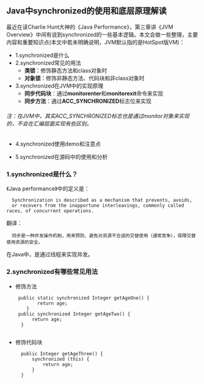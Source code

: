  ## Java中synchronized的使用和底层原理解读
 
  最近在读Charlie Hunt大神的《Java Performance》，第三章讲《JVM Overview》中间有说到synchronized的一些基本逻辑。本文会做一些整理，主要内容和重要知识点(本文中若未明确说明，JVM默认指的是HotSpot版VM)：
*  1.synchronized是什么
*  2.synchronized常见的用法
    * **类锁**：修饰静态方法和class对象时
    * **对象锁**：修饰非静态方法、代码块和非class对象时
*  3.synchronized在JVM中的实现原理
    * **同步代码块**：通过**monitorenter**和**monitorexit**命令来实现
    * **同步方法**：通过**ACC_SYNCHRONIZED**标志位来实现
###### 注：在JVM中，其实ACC_SYNCHRONIZED标志也是通过monitor对象来实现的，不会在汇编层面实现有些区别。 
*  4.synchronized使用demo和注意点

*  5.synchronized在源码中的使用和分析

### 1.synchronized是什么？
  《Java performance》中的定义是：
  ```
    Synchronization is described as a mechanism that prevents, avoids, 
    or recovers from the inopportune interleavings, commonly called races, of concurrent operations. 
  ```
  翻译：
  ```
    同步是一种并发操作机制，用来预防、避免对资源不合适的交替使用（通常竞争），保障交替使用资源的安全。
  ```
  在Java中，是通过线程来实现并发。
### 2.synchronized有哪些常见用法
* 修饰方法
  ```
   public static synchronized Integer getAgeOne() {
          return age;
      }
   public synchronized Integer getAgeTwo() {
        return age;
    }
   

* 修饰代码块
  ```
    public Integer getAgeThree() {
        synchronized (this) {
            return age;
        }
    }

 